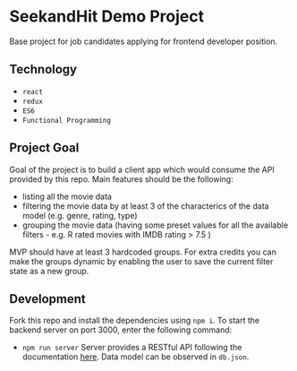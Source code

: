 # SeekandHit Demo Project

Base project for job candidates applying for frontend developer position.

## Technology

* `react`
* `redux`
* `ES6`
* `Functional Programming`

## Project Goal

Goal of the project is to build a client app which would consume the API provided by this repo.
Main features should be the following:

* listing all the movie data
* filtering the movie data by at least 3 of the characterics of the data model (e.g. genre, rating, type)
* grouping the movie data (having some preset values for all the available filters - e.g. R rated movies with IMDB rating > 7.5 )

MVP should have at least 3 hardcoded groups. For extra credits you can make the groups dynamic by enabling the user to save the current filter state as a new group.

## Development

Fork this repo and install the dependencies using `npm i`. To start the backend server on port 3000, enter the following command:

* `npm run server`
  Server provides a RESTful API following the documentation [here](https://github.com/typicode/json-server).
  Data model can be observed in `db.json`.
